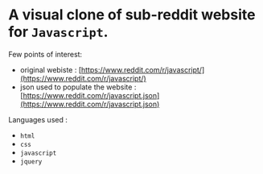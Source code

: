 # A visual clone of sub-reddit website for `Javascript`.

Few points of interest:
- original webiste : [https://www.reddit.com/r/javascript/](https://www.reddit.com/r/javascript/)
- json used to populate the website : [https://www.reddit.com/r/javascript.json](https://www.reddit.com/r/javascript.json)

Languages used :
- `html`
- `css`
- `javascript`
- `jquery`
